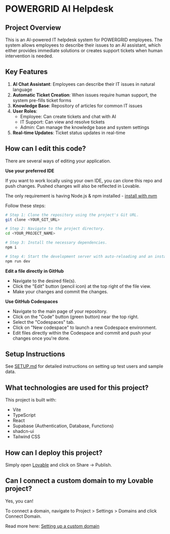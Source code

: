 # POWERGRID AI Helpdesk

## Project Overview

This is an AI-powered IT helpdesk system for POWERGRID employees. The system allows employees to describe their issues to an AI assistant, which either provides immediate solutions or creates support tickets when human intervention is needed.

## Key Features

1. **AI Chat Assistant**: Employees can describe their IT issues in natural language
2. **Automatic Ticket Creation**: When issues require human support, the system pre-fills ticket forms
3. **Knowledge Base**: Repository of articles for common IT issues
4. **User Roles**: 
   - Employee: Can create tickets and chat with AI
   - IT Support: Can view and resolve tickets
   - Admin: Can manage the knowledge base and system settings
5. **Real-time Updates**: Ticket status updates in real-time

## How can I edit this code?

There are several ways of editing your application.

**Use your preferred IDE**

If you want to work locally using your own IDE, you can clone this repo and push changes. Pushed changes will also be reflected in Lovable.

The only requirement is having Node.js & npm installed - [install with nvm](https://github.com/nvm-sh/nvm#installing-and-updating)

Follow these steps:

```sh
# Step 1: Clone the repository using the project's Git URL.
git clone <YOUR_GIT_URL>

# Step 2: Navigate to the project directory.
cd <YOUR_PROJECT_NAME>

# Step 3: Install the necessary dependencies.
npm i

# Step 4: Start the development server with auto-reloading and an instant preview.
npm run dev
```

**Edit a file directly in GitHub**

- Navigate to the desired file(s).
- Click the "Edit" button (pencil icon) at the top right of the file view.
- Make your changes and commit the changes.

**Use GitHub Codespaces**

- Navigate to the main page of your repository.
- Click on the "Code" button (green button) near the top right.
- Select the "Codespaces" tab.
- Click on "New codespace" to launch a new Codespace environment.
- Edit files directly within the Codespace and commit and push your changes once you're done.

## Setup Instructions

See [SETUP.md](SETUP.md) for detailed instructions on setting up test users and sample data.

## What technologies are used for this project?

This project is built with:

- Vite
- TypeScript
- React
- Supabase (Authentication, Database, Functions)
- shadcn-ui
- Tailwind CSS

## How can I deploy this project?

Simply open [Lovable](https://lovable.dev/projects/05deebcf-9099-4988-b2d1-d742cb49b0b7) and click on Share -> Publish.

## Can I connect a custom domain to my Lovable project?

Yes, you can!

To connect a domain, navigate to Project > Settings > Domains and click Connect Domain.

Read more here: [Setting up a custom domain](https://docs.lovable.dev/features/custom-domain#custom-domain)